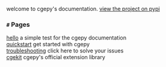 welcome to cgepy's documentation. [view the project on pypi](https://pypi.org/project/cgepy)

### `#` Pages
[hello](https://cgepy.github.io/docs/hello-world) a simple test for the cgepy documentation\
[quickstart](https://cgepy.github.io/docs/quickstart) get started with cgepy\
[troubleshooting](https://cgepy.github.io/docs/troubleshoot) click here to solve your issues\
[cgekit](https://pypi.org/project/cgekit) cgepy's official extension library
